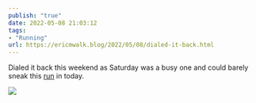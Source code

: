 ```yaml
---
publish: "true"
date: 2022-05-08 21:03:12
tags:
- "Running"
url: https://ericmwalk.blog/2022/05/08/dialed-it-back.html
---
```

Dialed it back this weekend as Saturday was a busy one and could barely sneak this [run](http://www.strava.com/activities/7110838918) in today.


![](https://ericmwalk.blog/uploads/2022/dec7695031.jpg)